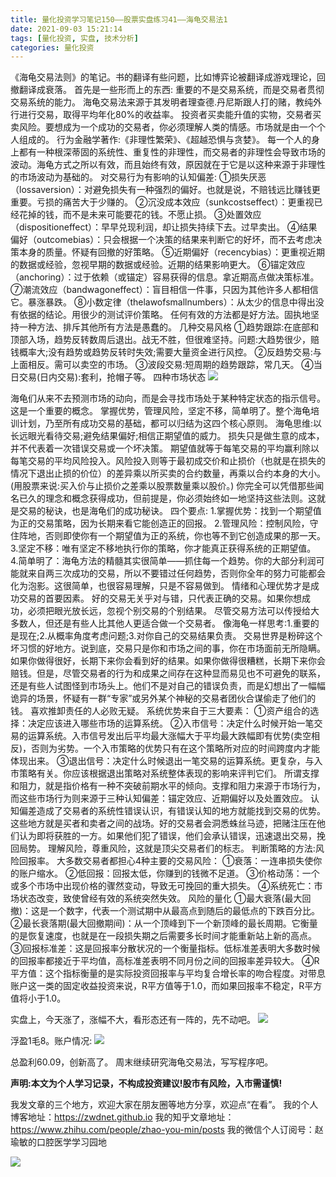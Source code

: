 ```yaml
---
title: 量化投资学习笔记150——股票实盘练习41——海龟交易法1
date: 2021-09-03 15:21:14
tags: [量化投资, 实盘, 技术分析]
categories: 量化投资
---
```

《海龟交易法则》的笔记。书的翻译有些问题，比如博弈论被翻译成游戏理论，回撤翻译成衰落。
首先是一些形而上的东西:
重要的不是交易系统，而是交易者贯彻交易系统的能力。
海龟交易法来源于其发明者理查德.丹尼斯跟人打的赌，教纯外行进行交易，取得平均年化80%的收益率。
投资者买卖能升值的实物，交易者买卖风险。要想成为一个成功的交易者，你必须理解人类的情感。市场就是由一个个人组成的。
行为金融学著作:《非理性繁荣》、《超越恐惧与贪婪》。
每一个人的身上都有一种根深蒂固的系统性、重复性的非理性，而交易者的非理性会导致市场的波动。海龟方式之所以有效，而且始终有效，原因就在于它是以这种来源于非理性的市场波动为基础的。
对交易行为有影响的认知偏差:
①损失厌恶（lossaversion）：对避免损失有一种强烈的偏好。也就是说，不赔钱远比赚钱更重要。亏损的痛苦大于少赚的。
②沉没成本效应（sunkcostseffect）：更重视已经花掉的钱，而不是未来可能要花的钱。不愿止损。
③处置效应（dispositioneffect）：早早兑现利润，却让损失持续下去。过早卖出。
④结果偏好（outcomebias）：只会根据一个决策的结果来判断它的好坏，而不去考虑决策本身的质量。怀疑有回撤的好策略。
⑤近期偏好（recencybias）：更重视近期的数据或经验，忽视早期的数据或经验。近期的结果影响更大。
⑥锚定效应（anchoring）：过于依赖（或锚定）容易获得的信息。拿近期高点做决策标准。
⑦潮流效应（bandwagoneffect）：盲目相信一件事，只因为其他许多人都相信它。暴涨暴跌。
⑧小数定律（thelawofsmallnumbers）：从太少的信息中得出没有依据的结论。用很少的测试评价策略。
任何有效的方法都是好方法。固执地坚持一种方法、排斥其他所有方法是愚蠢的。
几种交易风格
①趋势跟踪:在底部和顶部入场，趋势反转数周后退出。战无不胜，但很难坚持。问题:大趋势很少，赔钱概率大;没有趋势或趋势反转时失效;需要大量资金进行风控。
②反趋势交易:与上面相反。需可以卖空的市场。
③波段交易:短周期的趋势跟踪，常几天。
④当日交易(日内交易):套利，抢帽子等。
四种市场状态
![](https://zymblog-1258069789.cos.ap-chengdu.myqcloud.com/blog0178-QTLearn/120/01.jpg)



海龟们从来不去预测市场的动向，而是会寻找市场处于某种特定状态的指示信号。这是一个重要的概念。
掌握优势，管理风险，坚定不移，简单明了。整个海龟培训计划，乃至所有成功交易的基础，都可以归结为这四个核心原则。
海龟思维:以长远眼光看待交易;避免结果偏好;相信正期望值的威力。
损失只是做生意的成本，并不代表着一次错误交易或一个坏决策。
期望值就等于每笔交易的平均赢利除以每笔交易的平均风险投入。风险投入则等于最初成交价和止损价（也就是在损失的情况下退出止损的价位）的差异乘以所买卖的合约数量，再乘以合约本身的大小。(用股票来说:买入价与止损价之差乘以股票数量乘以股价。)
你完全可以凭借那些闻名已久的理念和概念获得成功，但前提是，你必须始终如一地坚持这些法则。这就是交易的秘诀，也是海龟们的成功秘诀。
四个要点:
1.掌握优势：找到一个期望值为正的交易策略，因为长期来看它能创造正的回报。
2.管理风险：控制风险，守住阵地，否则即使你有一个期望值为正的系统，你也等不到它创造成果的那一天。
3.坚定不移：唯有坚定不移地执行你的策略，你才能真正获得系统的正期望值。
4.简单明了：海龟方法的精髓其实很简单——抓住每一个趋势。你的大部分利润可能就来自两三次成功的交易，所以不要错过任何趋势，否则你全年的努力可能都会化为泡影。这很简单，也很容易理解，只是不容易做到。
情绪和心理优势才是成功交易的首要因素。
好的交易无关乎对与错，只代表正确的交易。如果你想成功，必须把眼光放长远，忽视个别交易的个别结果。
尽管交易方法可以传授给大多数人，但还是有些人比其他人更适合做一个交易者。
像海龟一样思考:1.重要的是现在;2.从概率角度考虑问题;3.对你自己的交易结果负责。
交易世界是粉碎这个坏习惯的好地方。说到底，交易只是你和市场之间的事，你在市场面前无所隐瞒。如果你做得很好，长期下来你会看到好的结果。如果你做得很糟糕，长期下来你会赔钱。但是，尽管交易者的行为和成果之间存在这种显而易见也不可避免的联系，还是有些人试图怪到市场头上。他们不是对自己的错误负责，而是幻想出了一幅幅诡异的场景，怀疑有一群“专家”或另外某个神秘的交易者团伙合谋偷走了他们的钱。
喜欢推卸责任的人必败无疑。
系统优势来自于三大要素：
①资产组合的选择：决定应该进入哪些市场的运算系统。
②入市信号：决定什么时候开始一笔交易的运算系统。入市信号发出后平均最大涨幅大于平均最大跌幅即有优势(卖空相反)，否则为劣势。一个入市策略的优势只有在这个策略所对应的时间跨度内才能体现出来。
③退出信号：决定什么时候退出一笔交易的运算系统。更复杂，与入市策略有关。你应该根据退出策略对系统整体表现的影响来评判它们。
所谓支撑和阻力，就是指价格有一种不突破前期水平的倾向。支撑和阻力来源于市场行为，而这些市场行为则来源于三种认知偏差：锚定效应、近期偏好以及处置效应。
认知偏差造成了交易者的系统性错误认识，有错误认知的地方就能找到交易的优势。这些地方就是买者和卖者之间的战场。好的交易者会洞悉蛛丝马迹，把赌注压在他们认为即将获胜的一方。如果他们犯了错误，他们会承认错误，迅速退出交易，挽回局势。
理解风险，尊重风险，这就是顶尖交易者们的标志。
判断策略的方法:风险回报率。
大多数交易者都担心4种主要的交易风险：
①衰落：一连串损失使你的账户缩水。
②低回报：回报太低，你赚到的钱微不足道。
③价格动荡：一个或多个市场中出现价格的骤然变动，导致无可挽回的重大损失。
④系统死亡：市场状态改变，致使曾经有效的系统突然失效。
风险的量化
①最大衰落(最大回撤)：这是一个数字，代表一个测试期中从最高点到随后的最低点的下跌百分比。
②最长衰落期(最大回撤期间)：从一个顶峰到下一个新顶峰的最长周期。它衡量的是恢复速度，也就是在一段损失期之后需要多长时间才能重新站上新的高点。
③回报标准差：这是回报率分散状况的一个衡量指标。低标准差表明大多数时候的回报率都接近于平均值，高标准差表明不同月份之间的回报率差异较大。
④R平方值：这个指标衡量的是实际投资回报率与平均复合增长率的吻合程度。对带息账户这一类的固定收益投资来说，R平方值等于1.0，而如果回报率不稳定，R平方值将小于1.0。


实盘上，今天涨了，涨幅不大，看形态还有一阵的，先不动吧。
![](https://zymblog-1258069789.cos.ap-chengdu.myqcloud.com/blog0178-QTLearn/120/02.jpg)

浮盈1毛8。账户情况:
![](https://zymblog-1258069789.cos.ap-chengdu.myqcloud.com/blog0178-QTLearn/120/03.jpg)

总盈利60.09，创新高了。
周末继续研究海龟交易法，写写程序吧。




**声明:本文为个人学习记录，不构成投资建议!股市有风险，入市需谨慎!**








我发文章的三个地方，欢迎大家在朋友圈等地方分享，欢迎点“在看”。
我的个人博客地址：https://zwdnet.github.io
我的知乎文章地址： https://www.zhihu.com/people/zhao-you-min/posts
我的微信个人订阅号：赵瑜敏的口腔医学学习园地








![](https://zymblog-1258069789.cos.ap-chengdu.myqcloud.com/other/wx.jpg)